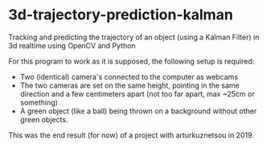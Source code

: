 # 3d-trajectory-prediction-kalman
Tracking and predicting the trajectory of an object (using a Kalman Filter) in 3d realtime using OpenCV and Python

For this program to work as it is supposed, the following setup is required:
- Two (identical) camera's connected to the computer as webcams
- The two cameras are set on the same height, pointing in the same direction and a few centimeters apart (not too far apart, max ~25cm or something)
- A green object (like a ball) being thrown on a background without other green objects.


This was the end result (for now) of a project with arturkuznetsou in 2019.
